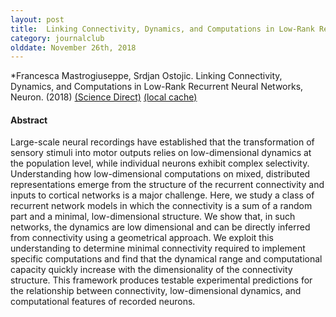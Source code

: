 ```yaml
---
layout: post
title:  Linking Connectivity, Dynamics, and Computations in Low-Rank Recurrent Neural Networks (2018)
category: journalclub
olddate: November 26th, 2018
---
```


*Francesca Mastrogiuseppe, Srdjan Ostojic. Linking Connectivity, Dynamics, and Computations in Low-Rank Recurrent Neural Networks, Neuron. (2018)
[(Science Direct)](https://www.sciencedirect.com/science/article/pii/S0896627318305439?via%3Dihub)
[(local cache)]({{site.url}}/journalclub/JCpapers/Mastrogiuseppe_Linking_Dynamics_RNN.pdf)


#### Abstract
Large-scale neural recordings have established that the transformation of sensory stimuli into motor outputs relies on low-dimensional dynamics at the population level, while individual neurons exhibit complex selectivity. Understanding how low-dimensional computations on mixed, distributed representations emerge from the structure of the recurrent connectivity and inputs to cortical networks is a major challenge. Here, we study a class of recurrent network models in which the connectivity is a sum of a random part and a minimal, low-dimensional structure. We show that, in such networks, the dynamics are low dimensional and can be directly inferred from connectivity using a geometrical approach. We exploit this understanding to determine minimal connectivity required to implement specific computations and find that the dynamical range and computational capacity quickly increase with the dimensionality of the connectivity structure. This framework produces testable experimental predictions for the relationship between connectivity, low-dimensional dynamics, and computational features of recorded neurons.